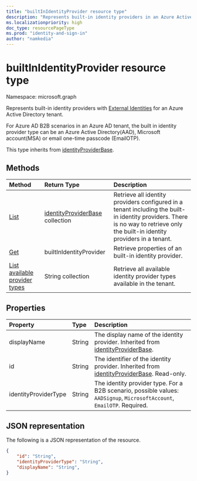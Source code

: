 ```yaml
---
title: "builtInIdentityProvider resource type"
description: "Represents built-in identity providers in an Azure Active Directory tenant."
ms.localizationpriority: high
doc_type: resourcePageType
ms.prod: "identity-and-sign-in"
author: "namkedia"
---
```


# builtInIdentityProvider resource type
Namespace: microsoft.graph

Represents built-in identity providers with [External Identities](/azure/active-directory/external-identities/) for an Azure Active Directory tenant.

For Azure AD B2B scenarios in an Azure AD tenant, the built in identity provider type can be an Azure Active Directory(AAD), Microsoft account(MSA) or email one-time passcode (EmailOTP).

This type inherits from [identityProviderBase](../resources/identityproviderbase.md).

## Methods

| Method       | Return Type  |Description|
|:---------------|:--------|:----------|
|[List](../api/identitycontainer-list-identityproviders.md)|[identityProviderBase](../resources/identityproviderbase.md) collection|Retrieve all identity providers configured in a tenant including the built-in identity providers. There is no way to retrieve only the built-in identity providers in a tenant.|
|[Get](../api/identityproviderbase-get.md) |builtInIdentityProvider|Retrieve properties of an built-in identity provider.|
|[List available provider types](../api/identityproviderbase-availableprovidertypes.md)|String collection|Retrieve all available identity provider types available in the tenant.|

## Properties

|Property|Type|Description|
|:---------------|:--------|:----------|
|displayName|String|The display name of the identity provider. Inherited from [identityProviderBase](../resources/identityproviderbase.md).|
|id|String|The identifier of the identity provider. Inherited from [identityProviderBase](../resources/identityproviderbase.md). Read-only.|
|identityProviderType|String|The identity provider type. For a B2B scenario, possible values: `AADSignup`, `MicrosoftAccount`, `EmailOTP`. Required.|

## JSON representation

The following is a JSON representation of the resource.

<!-- {
  "blockType": "resource",
  "@odata.type": "microsoft.graph.builtInIdentityProvider"
} -->

```json
{
    "id": "String",
    "identityProviderType": "String",
    "displayName": "String",
}
```

<!-- uuid: 8fcb5dbc-d5aa-4681-8e31-b001d5168d79
2021-03-30 14:57:30 UTC -->
<!--
{
  "type": "#page.annotation",
 "description": "builtinIdentityProvider",
  "keywords": "",
  "section": "documentation",
  "tocPath": "",
  "suppressions": []
}
-->
